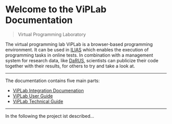 # Welcome to the ViPLab Documentation

> Virtual Programming Laboratory

The virtual programming lab ViPLab is a browser-based programming environment. It can be used in [ILIAS](https://www.ilias.de/) which enables the execution of programming tasks in online tests. In combination with a management system for research data, like [DaRUS](https://www.izus.uni-stuttgart.de/fokus/darus), scientists can publicize their code together with their results, for others to try and take a look at. 

---

The documentation contains five main parts:

- [ViPLab Integration Documenation](integration/index.md) 
- [ViPLab User Guide](Viplab-Frontend/index.md)
- [ViPLab Technical Guide](viplab3.0/index.md) 

---

In the following the project ist described...
